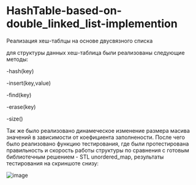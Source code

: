 # HashTable-based-on-double_linked_list-implemention

Реализация хеш-таблцы на основе двусвязного списка

для структуры данных хеш-таблица были реализованы следующие методы:

-hash(key)

-insert(key,value)

-find(key)

-erase(key)

-size()

Так же было реализовано динамеческое изменение размера масива значений в зависимости от коефициента заполнености.
После чего было реализовано функцию тестирования, где были протестирована правильность и скорость работы структуры
по сравнения  с готовым библиотечным решением - STL unordered_map, результаты тестирования на скриншоте снизу:

![image](https://user-images.githubusercontent.com/84332962/177356894-371951f7-a798-48fc-a090-b00f307de0e4.png)
